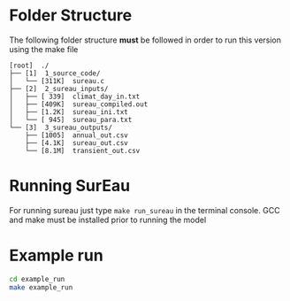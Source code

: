 # Folder Structure

The following folder structure __must__ be followed in order to run this version using the make file 

```
[root]  ./
├── [1]  1_source_code/
│   └── [311K]  sureau.c
├── [2]  2_sureau_inputs/
│   ├── [ 339]  climat_day_in.txt
│   ├── [409K]  sureau_compiled.out
│   ├── [1.2K]  sureau_ini.txt
│   └── [ 945]  sureau_para.txt
└── [3]  3_sureau_outputs/
    ├── [1005]  annual_out.csv
    ├── [4.1K]  sureau_out.csv
    └── [8.1M]  transient_out.csv
```
# Running SurEau

For running sureau just type `make run_sureau` in the terminal console. GCC and make must be installed prior to running the model

# Example run

```bash
cd example_run
make example_run
```
